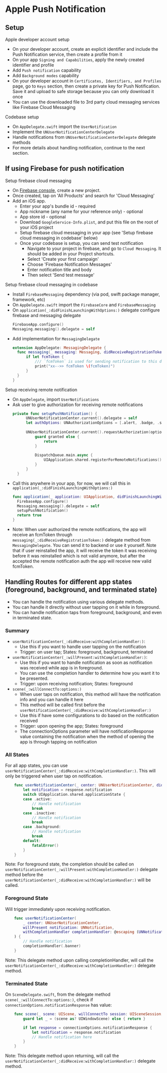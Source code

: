 # Apple Push Notification

## Setup

Apple developer account setup
- On your developer account, create an explicit identifier and include the Push Notification service, then create a profile from it
- On your app `Signing and Capabilities`, apply the newly created identifier and profile
- Add `Push notification` capability
- Add `Background modes` capability
- On your developer account in `Certificates, Identifiers, and Profiles` page, go to `Keys` section, then create a private key for Push Notification. Save it and upload to safe storage because you can only download it once
- You can use the downloaded file to 3rd party cloud messaging services like Firebase Cloud Messaging

Codebase setup
- On `AppDelegate.swift` import the `UserNotification`
- Implement the `UNUserNotificationCenterDelegate`
- Handle notifications from `UNUserNotificationCenterDelegate` delegate methods
- For more details about handling notification, continue to the next section.

## If using Firebase for push notification
Setup firebase cloud messaging
- On [Firebase console](https://console.firebase.google.com/), create a new project.
- Once created, tap on 'All Products' and search for 'Cloud Messaging'
- Add an iOS app.
  - Enter your app's bundle id - required
  - App nickname (any name for your reference only) - optional
  - App store id - optional
  - Download `GoogleService-Info.plist`, and put this file on the root of your iOS project
  - Setup firebase cloud messaging in your app (see 'Setup firebase cloud messaging in codebase' below)
  - Once your codebase is setup, you can send test notification
    - Navigate to your project in firebase, and go to `Cloud Messaging`. It should be added in your Project shortcuts.
    - Select 'Create your first campaign'
    - Choose 'Firebase Notification Messages'
    - Enter notification title and body
    - Then select 'Send test message'

Setup firebase cloud messaging in codebase
- Install `FirebaseMessaging` dependency (via pod, swift package manager, framework, etc)
- On `AppDelegate.swift` import the `FirebaseCore` and `FirebaseMessaging`
- On `application(_:didFinishLaunchingWithOptions:)` delegate configure firebase and messaging delegate
  ```swift
  FirebaseApp.configure()
  Messaging.messaging().delegate = self
  ```
- Add implementation for `MessagingDelegate`
  ```swift
  extension AppDelegate: MessagingDelegate {
    func messaging(_ messaging: Messaging, didReceiveRegistrationToken fcmToken: String?) {
        if let fcmToken {
            /// `fcmToken` is used for sending notification to this device.
            print("xx-->> fcmToken \(fcmToken)")
        }
    }
  }
  ```
Setup receiving remote notification
- On `AppDelegate`, import `UserNotifications`
- Ask user to give authorization for receiving remote notifications
  ```swift
  private func setupPushNotification() {
        UNUserNotificationCenter.current().delegate = self
        let authOptions: UNAuthorizationOptions = [.alert, .badge, .sound]
        
        UNUserNotificationCenter.current().requestAuthorization(options: authOptions) { granted, error in
            guard granted else {
                return
            }
            
            DispatchQueue.main.async {
                UIApplication.shared.registerForRemoteNotifications()
            }
        }
    }
  ```
- Call this anywhere in your app, for now, we will call this in `application(_:didFinishLaunchingWithOptions:)`
  ```swift
  func application(_ application: UIApplication, didFinishLaunchingWithOptions launchOptions: [UIApplication.LaunchOptionsKey: Any]?) -> Bool {
    FirebaseApp.configure()
    Messaging.messaging().delegate = self
    setupPushNotification()
    return true
  }
  ```
- Note: When user authorized the remote notifications, the app will receive an fcmToken through `messaging(_:didReceiveRegistrationToken:)` delegate method from `MessagingDelegate`. You can send it to backend or use it yourself. Note that if user reinstalled the app, it will receive the token it was receiving before it was reinstalled which is not valid anymore, but after the accepted the remote notification auth the app will receive new valid fcmToken.

## Handling Routes for different app states (foreground, background, and terminated state)
- You can handle the notification using various delegate methods.
- You can handle it directly without user tapping on it while in foreground.
- You can handle notification taps from foreground, background, and even in terminated state.

### Summary

- `userNotificationCenter(_:didReceive:withCompletionHandler:)`:
    - Use this if you want to handle user tapping on the notification
    - Trigger: on user tap; States: foreground, background, terminated
- `userNotificationCenter(_:willPresent:withCompletionHandler:)`:
    - Use this if you want to handle notification as soon as notification was received while app is in foreground.
    - You can use the completion handler to determine how you want it to be presented.
    - Trigger: upon receiving notification; States: foreground
- `scene(_:willConnectTo:options:)`
    - When user taps on notification, this method will have the notification info and you can handle it here
    - This method will be called first before the `userNotificationCenter(_:didReceive:withCompletionHandler:)`
    - Use this if have some configurations to do based on the notification received
    - Trigger: upon opening the app; States: foreground
    - The connectionOptions parameter will have notificationResponse value containing the notification when the method of opening the app is through tapping on notification 


### All States

For all app states, you can use `userNotificationCenter(_:didReceive:withCompletionHandler:)`.
This will only be triggered when user tap on notification.
```swift
    func userNotificationCenter(_ center: UNUserNotificationCenter, didReceive response: UNNotificationResponse, withCompletionHandler completionHandler: @escaping () -> Void) {
        let notification = response.notification
        switch UIApplication.shared.applicationState {
        case .active:
            // Handle notification
            break
        case .inactive:
            // Handle notification
            break
        case .background:
            // Handle notification
            break
        default:
            fatalError()
        }
    }
```

Note: For foreground state, the completion should be called on `userNotificationCenter(_:willPresent:withCompletionHandler:)` delegate method before the `userNotificationCenter(_:didReceive:withCompletionHandler:)` will be called. 

### Foreground State

Will trigger immediately upon receiving notification.
```swift
    func userNotificationCenter(
        _ center: UNUserNotificationCenter,
        willPresent notification: UNNotification,
        withCompletionHandler completionHandler: @escaping (UNNotificationPresentationOptions) -> Void
    ) {
        // Handle notification
        completionHandler(.banner)
    }
```

Note: This delegate method upon calling completionHandler, will call the `userNotificationCenter(_:didReceive:withCompletionHandler:)` delegate method.



### Terminated State

On `SceneDelegate.swift`, from the delegate method `scene(_:willConnectTo:options:)`, check if `connectionOptions.notificationResponse` has value:
```swift
    func scene(_ scene: UIScene, willConnectTo session: UISceneSession, options connectionOptions: UIScene.ConnectionOptions) {
        guard let _ = (scene as? UIWindowScene) else { return }

        if let response = connectionOptions.notificationResponse {
            let notification = response.notification
            // Handle notification here
        }
    }
```
Note: This delegate method upon returning, will call the `userNotificationCenter(_:didReceive:withCompletionHandler:)` delegate method.

